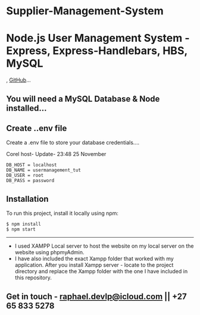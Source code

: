 ﻿# Supplier-Management-System
# Node.js User Management System - Express, Express-Handlebars, HBS, MySQL





,
[GitHub](https://github.com/Raphael-devlpr)...





##  You will need a MySQL Database & Node installed...






## Create ..env file
Create a .env file to store your database credentials....



 Corel host- Update- 23:48 25 November 
```
DB_HOST = localhost
DB_NAME = usermanagement_tut
DB_USER = root
DB_PASS = password
```

## Installation
To run this project, install it locally using npm:

```
$ npm install
$ npm start
```
---------------------------------------------------------------------------------------
* I used XAMPP Local server to host the website on my local server on the website using phpmyAdmin. 
* I have also included the exact Xampp folder that worked with my application. After you install Xampp server - locate to the project directory and replace the Xampp folder with the one I have included in this repository. 

## Get in touch - raphael.devlp@icloud.com || +27 65 833 5278


